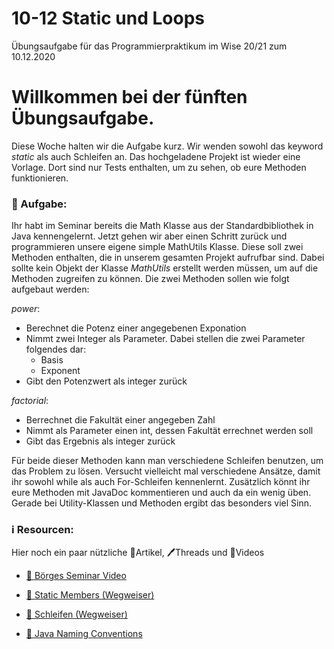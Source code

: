 # 10-12 Static und Loops
Übungsaufgabe für das Programmierpraktikum im Wise 20/21 zum 10.12.2020

# Willkommen bei der fünften Übungsaufgabe.

Diese Woche halten wir die Aufgabe kurz. Wir wenden sowohl das keyword *static* als auch Schleifen an. Das hochgeladene Projekt ist wieder eine Vorlage. Dort sind nur Tests enthalten, um zu sehen, ob eure Methoden funktionieren.

### 📝 Aufgabe:

Ihr habt im Seminar bereits die Math Klasse aus der Standardbibliothek in Java kennengelernt. Jetzt gehen wir aber einen Schritt zurück und programmieren unsere eigene simple MathUtils Klasse. Diese soll zwei Methoden enthalten, die in unserem gesamten Projekt aufrufbar sind. Dabei sollte kein Objekt der Klasse *MathUtils* erstellt werden müssen, um auf die Methoden zugreifen zu können.
Die zwei Methoden sollen wie folgt aufgebaut werden:

*power*:
- Berechnet die Potenz einer angegebenen Exponation
- Nimmt zwei Integer als Parameter. Dabei stellen die zwei Parameter folgendes dar:
    - Basis
    - Exponent
- Gibt den Potenzwert als integer zurück

*factorial*:
- Berrechnet die Fakultät einer angegeben Zahl
- Nimmt als Parameter einen int, dessen Fakultät errechnet werden soll
- Gibt das Ergebnis als integer zurück

Für beide dieser Methoden kann man verschiedene Schleifen benutzen, um das Problem zu lösen. Versucht vielleicht mal verschiedene Ansätze, damit ihr sowohl while als auch For-Schleifen kennenlernt. Zusätzlich könnt ihr eure Methoden mit JavaDoc kommentieren und auch da ein wenig üben. Gerade bei Utility-Klassen und Methoden ergibt das besonders viel Sinn.

    
### ℹ️ Resourcen:
Hier noch ein paar nützliche 📃Artikel, 🖊️Threads und 🎥Videos

- [🎥 Börges Seminar Video](https://www.ilias.uni-koeln.de/ilias/ilias.php?ref_id=3638292&eid=8365d934-fb95-44f2-ac19-397d2e32f014&cmd=streamVideo&cmdClass=xoctplayergui&cmdNode=wn:os:17u:185&baseClass=ilrepositorygui)

- [📃 Static Members (Wegweiser)](https://dh-cologne.github.io/java-wegweiser/articles/Static-Members.html)
- [📃 Schleifen (Wegweiser)](https://dh-cologne.github.io/java-wegweiser/articles/Schleifen.html)

- [📃 Java Naming Conventions](https://github.com/DH-Cologne/java-wegweiser/blob/master/articles/Naming-Conventions.md)
